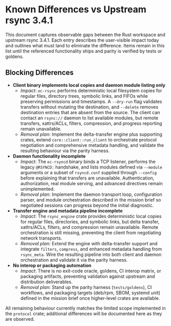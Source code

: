 # Known Differences vs Upstream rsync 3.4.1

This document captures observable gaps between the Rust workspace and upstream
rsync 3.4.1. Each entry describes the user-visible impact today and outlines
what must land to eliminate the difference. Items remain in this list until the
referenced functionality ships and parity is verified by tests or goldens.

## Blocking Differences

- **Client binary implements local copies and daemon module listing only**
  - *Impact*: `oc-rsync` performs deterministic local filesystem copies for
    regular files, directory trees, symbolic links, and FIFOs while preserving
    permissions and timestamps. A `--dry-run` flag validates transfers without
    mutating the destination, and `--delete` removes destination entries that
    are absent from the source. The client can contact an `rsync://` daemon to
    list available modules, but remote transfers, xattrs/ACLs,
    filters, compression, and progress reporting remain unavailable.
  - *Removal plan*: Implement the delta-transfer engine plus supporting crates,
    extend `core::client::run_client` to orchestrate protocol negotiation and
    comprehensive metadata handling, and validate the resulting behaviour via
    the parity harness.
- **Daemon functionality incomplete**
  - *Impact*: The `oc-rsyncd` binary binds a TCP listener, performs the legacy
    `@RSYNCD:` handshake, and lists modules defined via `--module` arguments or
    a subset of `rsyncd.conf` supplied through `--config` before explaining that
    transfers are unavailable. Authentication, authorization, real module
    serving, and advanced directives remain unimplemented.
  - *Removal plan*: Implement the daemon transport loop, configuration parser,
    and module orchestration described in the mission brief so negotiated
    sessions can progress beyond the initial diagnostic.
- **Transfer engine and metadata pipeline incomplete**
  - *Impact*: The `rsync_engine` crate provides deterministic local copies for
    regular files, directories, and symbolic links, but delta transfer,
    xattrs/ACLs, filters, and compression remain unavailable. Remote
    orchestration is still missing, preventing the client from negotiating
    network transports.
  - *Removal plan*: Extend the engine with delta-transfer support and integrate
    `filters`, `compress`, and enhanced metadata handling from `rsync_meta`.
    Wire the resulting pipeline into both client and daemon orchestration and
    validate it via the parity harness.
- **No interop or packaging automation**
  - *Impact*: There is no exit-code oracle, goldens, CI interop matrix, or
    packaging artifacts, preventing validation against upstream and distribution
    deliverables.
  - *Removal plan*: Stand up the parity harness (`tests/goldens`), CI workflows,
    and packaging targets (deb/rpm, SBOM, systemd unit) defined in the mission
    brief once higher-level crates are available.

All remaining behaviour currently matches the limited scope implemented in the
`protocol` crate; additional differences will be documented here as they are
observed.
